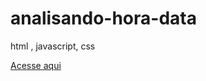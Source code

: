 # analisando-hora-data
html , javascript, css

 
[Acesse aqui](https://analisando-hora-data.netlify.app/)
